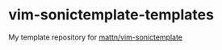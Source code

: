 # vim-sonictemplate-templates
My template repository for [mattn/vim-sonictemplate](https://github.com/mattn/vim-sonictemplate)
